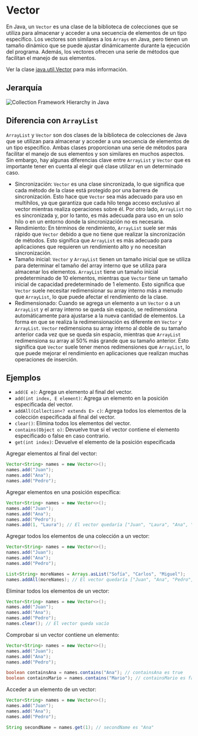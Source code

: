 # Vector

En Java, un `Vector` es una clase de la biblioteca de colecciones que se utiliza para almacenar y acceder a una secuencia de elementos de un tipo específico. Los vectores son similares a los `Arrays` en Java, pero tienen un tamaño dinámico que se puede ajustar dinámicamente durante la ejecución del programa. Además, los vectores ofrecen una serie de métodos que facilitan el manejo de sus elementos.

Ver la clase [java.util.Vector](https://docs.oracle.com/en/java/javase/17/docs/api/java.base/java/util/Vector.html) para más información.

## Jerarquía

![Collection Framework Hierarchy in Java](https://techvidvan.com/tutorials/wp-content/uploads/sites/2/2020/03/collection-framework-hierarchy-in-java.jpg)

## Diferencia con `ArrayList`

`ArrayList` y `Vector` son dos clases de la biblioteca de colecciones de Java que se utilizan para almacenar y acceder a una secuencia de elementos de un tipo específico. Ambas clases proporcionan una serie de métodos para facilitar el manejo de sus elementos y son similares en muchos aspectos. Sin embargo, hay algunas diferencias clave entre `ArrayList` y `Vector` que es importante tener en cuenta al elegir qué clase utilizar en un determinado caso.

- Sincronización: `Vector` es una clase sincronizada, lo que significa que cada método de la clase está protegido por una barrera de sincronización. Esto hace que `Vector` sea más adecuado para uso en multihilos, ya que garantiza que cada hilo tenga acceso exclusivo al vector mientras realiza operaciones sobre él. Por otro lado, `ArrayList` no es sincronizada y, por lo tanto, es más adecuada para uso en un solo hilo o en un entorno donde la sincronización no es necesaria.
- Rendimiento: En términos de rendimiento, `ArrayList` suele ser más rápido que `Vector` debido a que no tiene que realizar la sincronización de métodos. Esto significa que `ArrayList` es más adecuado para aplicaciones que requieren un rendimiento alto y no necesitan sincronización.
- Tamaño inicial: `Vector` y `ArrayList` tienen un tamaño inicial que se utiliza para determinar el tamaño del array interno que se utiliza para almacenar los elementos. `ArrayList` tiene un tamaño inicial predeterminado de 10 elementos, mientras que `Vector` tiene un tamaño inicial de capacidad predeterminado de 1 elemento. Esto significa que `Vector` suele necesitar redimensionar su array interno más a menudo que `ArrayList`, lo que puede afectar el rendimiento de la clase.
- Redimensionado: Cuando se agrega un elemento a un `Vector` o a un `ArrayList` y el array interno se queda sin espacio, se redimensiona automáticamente para ajustarse a la nueva cantidad de elementos. La forma en que se realiza la redimensionación es diferente en `Vector` y `ArrayList`. `Vector` redimensiona su array interno al doble de su tamaño anterior cada vez que se queda sin espacio, mientras que `ArrayList` redimensiona su array al 50% más grande que su tamaño anterior. Esto significa que `Vector` suele tener menos redimensiones que `ArrayList`, lo que puede mejorar el rendimiento en aplicaciones que realizan muchas operaciones de inserción.

## Ejemplos

- `add(E e)`: Agrega un elemento al final del vector.
- `add(int index, E element)`: Agrega un elemento en la posición especificada del vector.
- `addAll(Collection<? extends E> c)`: Agrega todos los elementos de la colección especificada al final del vector.
- `clear()`: Elimina todos los elementos del vector.
- `contains(Object o)`: Devuelve true si el vector contiene el elemento especificado o false en caso contrario.
- `get(int index)`: Devuelve el elemento de la posición especificada

Agregar elementos al final del vector:

```java
Vector<String> names = new Vector<>();
names.add("Juan");
names.add("Ana");
names.add("Pedro");
```

Agregar elementos en una posición específica:

```java
Vector<String> names = new Vector<>();
names.add("Juan");
names.add("Ana");
names.add("Pedro");
names.add(1, "Laura"); // El vector quedaría ["Juan", "Laura", "Ana", "Pedro"]
```

Agregar todos los elementos de una colección a un vector:

```java
Vector<String> names = new Vector<>();
names.add("Juan");
names.add("Ana");
names.add("Pedro");

List<String> moreNames = Arrays.asList("Sofía", "Carlos", "Miguel");
names.addAll(moreNames); // El vector quedaría ["Juan", "Ana", "Pedro", "Sofía", "Carlos", "Miguel"]
```

Eliminar todos los elementos de un vector:

```java
Vector<String> names = new Vector<>();
names.add("Juan");
names.add("Ana");
names.add("Pedro");
names.clear(); // El vector queda vacío
```

Comprobar si un vector contiene un elemento:

```java
Vector<String> names = new Vector<>();
names.add("Juan");
names.add("Ana");
names.add("Pedro");

boolean containsAna = names.contains("Ana"); // containsAna es true
boolean containsMario = names.contains("Mario"); // containsMario es false
```

Acceder a un elemento de un vector:

```java
Vector<String> names = new Vector<>();
names.add("Juan");
names.add("Ana");
names.add("Pedro");

String secondName = names.get(1); // secondName es "Ana"
```